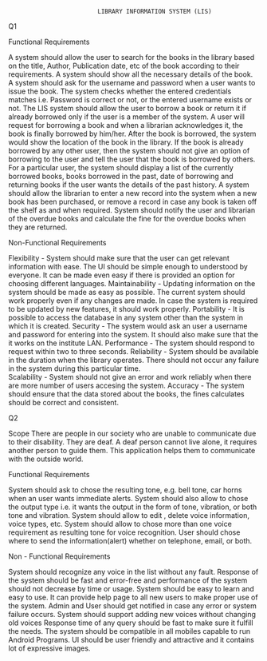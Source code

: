                              LIBRARY INFORMATION SYSTEM (LIS)


Q1 

Functional Requirements

A system should allow the user to search for the books in the library based on the title, Author, Publication date, etc of the book according to their requirements.
A system should show all the necessary details of the book.
A system should ask for the username and password when a user wants to issue the book. The system checks whether the entered credentials matches i.e. Password is correct or not, or the entered username exists or not.
The LIS system should allow the user to borrow a book or return it if already borrowed only if the user is a member of the system. A user will request for borrowing a book and when a librarian acknowledges it, the book is finally borrowed by him/her.
After the book is borrowed, the system would show the location of the book in the library.
If the book is already borrowed by any other user, then the system should not give an option of borrowing to the user and tell the user that the book is borrowed by others.
For  a particular user, the system should display a list of the currently borrowed books, books borrowed in the past, date of borrowing and returning books if the user wants the details of the past history.
A system should allow the librarian to enter a new record into the system when a new book has been purchased, or remove a record in case any book is taken off the shelf as and when required.
System should notify the user and librarian of the overdue books and calculate the fine for the overdue books when they are returned.



Non-Functional Requirements

Flexibility - System should make sure that the user can get relevant information with ease. The UI should be simple enough to understood by everyone. It can be made even easy if there is provided an option for choosing different languages.
Maintainability - Updating information on the system should be made as easy as possible. The current system should work properly even if any changes are made. In case the system is required to be updated by new features, it should work properly.
Portability -  It is possible to access the database in any system other than the system in which it is created.
Security - The system would ask an user a username and password for entering into the system. It should also make sure that the it works on the institute LAN.
Performance - The system should respond to request within two to three seconds.
Reliability - System should be available in the duration when the library operates. There should not occur any failure in the system during this particular time.\
Scalability - System should not give an error and work reliably when there are more number of users accesing the system.
Accuracy - The system should ensure that the data stored about the books, the fines calculates should be correct and consistent.





Q2

 Scope
There are people in our society who are unable to communicate due to their disability. They are deaf. A deaf person cannot live alone, it requires another person to guide them. This application helps them to communicate with the outside world.

 Functional Requirements

System should ask to chose the resulting tone, e.g. bell tone, car horns when an user wants immediate alerts.
System should also allow to chose the output type i.e. it wants the output in the form of tone, vibration, or both tone and vibration.
System should allow to edit , delete voice information, voice types, etc.
System should allow to chose more than one voice requirement as resulting tone for voice recognition.
User should chose where to send the information(alert) whether on telephone, email, or both.


Non - Functional Requirements

System should recognize any voice in the list without any fault.
Response of the system should be fast and error-free and performance of the system should not decrease by time or usage.
System should be easy to learn and easy to use. It can provide help page to all new users to make proper use of the system.
Admin and User should get notified in case any error or system failure occurs.
System should support adding new voices without changing old voices
Response time of any query should be fast to make sure it fulfill the needs.
The system should be compatible in all mobiles capable to run Android Programs.
UI should be user friendly and attractive and it contains lot of expressive images.
